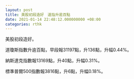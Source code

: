 ```yaml
---
layout: post
title: 美股初段造好　道指升逾百點
date: 2021-01-14 22:48:12.000000000 +08:00
categories: rthk
---
```


美股初段造好。

道瓊斯指數升逾百點，早段報31197點，升136點，升幅0.44%。

納斯達克指數報13169點，升40點，升幅0.31%。

標準普爾500指數報3816點，升6點，升幅0.18%。
